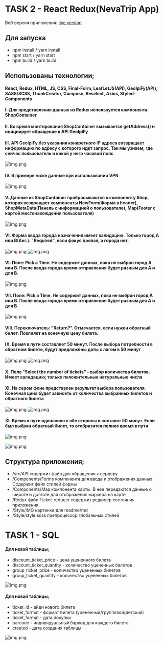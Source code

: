 # TASK 2 - React Redux(NevaTrip App)

Веб версия приложения: [live version](https://react-redux-ticket-shop-git-master-saint-fons.vercel.app/)


## Для запуска
* npm install / yarn install
* npm start / yarn start
* npm build / yarn build
## Использованы технологии; 
#### React, Redux, HTML, JS, CSS, Final-Form, LeafLetJS(API), GeoIpiFy(API), SASS/SCSS, ThunkCreator, Compose, Reselect, Axios, Styled-Components

#### I. Для представления данных из Redux используется компонента ShopContainer
#### II. Во время монтирования ShopContainer вызывается getAddress() и инициирует обращение к API GeoIpiFy
#### III. API GeoIpiFy без указания конкретного IP адреса возвращает информацию по адресу с которого идет запрос. Так мы узнаем, где сейчас пользователь и какой у него часовой пояс 

![img.png](src/Style/IMG/geoipify.png)

#### IV. В примере ниже данные при использовании VPN

![img.png](src/Style/IMG/redux_state.png)


#### V. Данные из ShopContainer пробрасываются в компоненту Shop, которая возвращает компоненты NewForm(Форма в header), ShopMetaData(Панель с информацией о пользователе), Map(Footer с картой местонахождения пользователя)

![img.png](src/Style/IMG/mane_page.png)


#### VI. Форма ввода города назначения имеет валидацию. Только город A или B(Анг.). "Required", если фокус пропал, а города нет.

![img.png](src/Style/IMG/Required.png)
![img.png](src/Style/IMG/pick_city.png)


#### VI. Поле: Pick a Time. Не содержит данных, пока не выбран город A или B. После ввода города время отправления будет разным для A и для B.


![img.png](src/Style/IMG/cityAPicked.png)

#### VII. Поле: Pick a Time. Не содержит данных, пока не выбран город A или B. После ввода города время отправления будет разным для A и для B.

![img.png](src/Style/IMG/cityBPicked.png)

#### VIII. Переключатель: "Return?". Отмечается, если нужен обратный билет. Повлияет на конечную цену билета.
#### IX. Время в пути составляет 50 минут. После выбора потребности в обратном билете, будут предложены даты с лагом в 50 минут

![img.png](src/Style/IMG/wayBackPicked.png)
![img.png](src/Style/IMG/wayBackPicked1.png)

#### X. Поле "Select the number of tickets" - выбор количества билетов. Имеет валидацию; только положительные натуральные числа
#### XI. На сером фоне представлен результат выбора пользователя. Конечная цена будет зависеть от количества выбранных билетов и обратного билета

![img.png](src/Style/IMG/price1.png)
![img.png](src/Style/IMG/price0.png)
#### XI. Время в пути одинаково в обе стороны и составит 50 минут. Если был выбран обратный билет, то отобразится полное время в пути
![img.png](src/Style/IMG/priceWithWayBack.png)

![img.png](src/Style/IMG/wayBackPicked3.png)



## Структура приложения;
* /src/API содержит файл для обращения к серверу
* /Components/Forms компонента для ввода и отображения данных. Содержит файл стилей формы
* /Components/Map компонента карты. В нее передаются данные о широте и долготе для отображения маркера на карте
* /Redux файл Ticket-reducer содержит редюсер состояния приложения
* /Style/IMG картинки для readme/md
* /Style/style.scss препроцессор глобальных стилей

# TASK 1 - SQL

#### Для новой таблицы;

* discount_ticket_price - цена уцененного билета
* discount_ticket_quantity - количество уцененных билетов
* group_ticket_price - количество уцененных билетов
* group_ticket_quantity - количество уцененных билетов

![img.png](src/Style/IMG/table1.png)

#### Для новой таблицы;

* ticket_id - айди нового билета
* ticket_format - формат билета (уцененный/групповой/детский)
* ticket_format - дата покупки
* barcode - индивидуальный баркод для каждого билета
* created - дата создания таблицы

![img.png](src/Style/IMG/table.png)

























